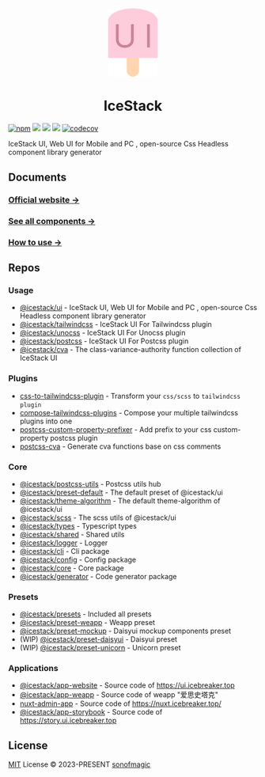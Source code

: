<br>

<p align="center">
<img src="./assets/logo.svg" style="width:100px;" />
</p>

<h1 align="center">IceStack</h1>

[![npm][npm]][npm-url] [![][license]][license-url] [![][stars]][gh-url] [![][dl]][npm-url] [![codecov][codecov]][codecov-url]

IceStack UI, Web UI for Mobile and PC , open-source Css Headless component library generator

## Documents

### [Official website →](https://ui.icebreaker.top/)

### [See all components →](https://ui.icebreaker.top/components/overview)

### [How to use →](https://ui.icebreaker.top/docs/usage)

## Repos

### Usage

- [@icestack/ui](./packages/ui/) - IceStack UI, Web UI for Mobile and PC , open-source Css Headless component library generator
- [@icestack/tailwindcss](./packages/tailwindcss/) - IceStack UI For Tailwindcss plugin
- [@icestack/unocss](./packages/unocss/) - IceStack UI For Unocss plugin
- [@icestack/postcss](./packages/postcss/) - IceStack UI For Postcss plugin
- [@icestack/cva](./packages/cva/) - The class-variance-authority function collection of IceStack UI

### Plugins

- [css-to-tailwindcss-plugin](./plugins/css-to-tailwindcss-plugin) - Transform your `css/scss` to `tailwindcss plugin`
- [compose-tailwindcss-plugins](./plugins/compose-tailwindcss-plugins) - Compose your multiple tailwindcss plugins into one
- [postcss-custom-property-prefixer](./plugins/postcss-custom-property-prefixer) - Add prefix to your css custom-property postcss plugin
- [postcss-cva](./plugins/postcss-cva) - Generate cva functions base on css comments

### Core

- [@icestack/postcss-utils](./packages/postcss-utils/) - Postcss utils hub
- [@icestack/preset-default](./packages/preset-default/) - The default preset of @icestack/ui
- [@icestack/theme-algorithm](./packages/theme-algorithm/) - The default theme-algorithm of @icestack/ui
- [@icestack/scss](./packages/scss/) - The scss utils of @icestack/ui
- [@icestack/types](./packages/types/) - Typescript types
- [@icestack/shared](./packages/shared/) - Shared utils
- [@icestack/logger](./packages/logger/) - Logger
- [@icestack/cli](./packages/cli/) - Cli package
- [@icestack/config](./packages/config/) - Config package
- [@icestack/core](./packages/core/) - Core package
- [@icestack/generator](./packages/generator/) - Code generator package

### Presets

- [@icestack/presets](./packages/presets/) - Included all presets
- [@icestack/preset-weapp](./packages/preset-weapp/) - Weapp preset
- [@icestack/preset-mockup](./packages/preset-mockup/) - Daisyui mockup components preset
- (WIP) [@icestack/preset-daisyui](./packages/preset-daisyui/) - Daisyui preset
- (WIP) [@icestack/preset-unicorn](./packages/preset-unicorn/) - Unicorn preset

### Applications

- [@icestack/app-website](./website/) - Source code of <https://ui.icebreaker.top>
- [@icestack/app-weapp](./apps/taro-app/) - Source code of weapp "爱思史塔克"
- [nuxt-admin-app](./examples/nuxt-admin-app/) - Source code of <https://nuxt.icebreaker.top/>
- [@icestack/app-storybook](./storybook/) - Source code of <https://story.ui.icebreaker.top>

## License

[MIT](./LICENSE) License &copy; 2023-PRESENT [sonofmagic](https://github.com/sonofmagic)

[codecov]: https://codecov.io/github/sonofmagic/icestack/graph/badge.svg?token=iDn2ElhNax
[codecov-url]: https://codecov.io/github/sonofmagic/icestack
[npm]: https://badgen.net/github/tag/sonofmagic/icestack?label=version&color=green
[npm-url]: https://www.npmjs.com/package/@icestack/ui
[license]: https://badgen.net/github/license/sonofmagic/icestack?color=green
[license-url]: https://github.com/sonofmagic/icestack/blob/main/LICENSE
[stars]: https://badgen.net/github/stars/sonofmagic/icestack?color=green
[gh-url]: https://github.com/sonofmagic/icestack
[dl]: https://badgen.net/npm/dt/@icestack/ui?label=installs&icon=npm&color=green
